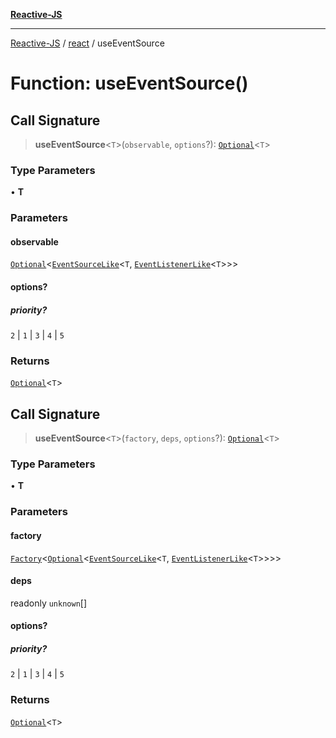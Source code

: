 [**Reactive-JS**](../../README.md)

***

[Reactive-JS](../../README.md) / [react](../README.md) / useEventSource

# Function: useEventSource()

## Call Signature

> **useEventSource**\<`T`\>(`observable`, `options`?): [`Optional`](../../functions/type-aliases/Optional.md)\<`T`\>

### Type Parameters

• **T**

### Parameters

#### observable

[`Optional`](../../functions/type-aliases/Optional.md)\<[`EventSourceLike`](../../computations/interfaces/EventSourceLike.md)\<`T`, [`EventListenerLike`](../../utils/interfaces/EventListenerLike.md)\<`T`\>\>\>

#### options?

##### priority?

`2` \| `1` \| `3` \| `4` \| `5`

### Returns

[`Optional`](../../functions/type-aliases/Optional.md)\<`T`\>

## Call Signature

> **useEventSource**\<`T`\>(`factory`, `deps`, `options`?): [`Optional`](../../functions/type-aliases/Optional.md)\<`T`\>

### Type Parameters

• **T**

### Parameters

#### factory

[`Factory`](../../functions/type-aliases/Factory.md)\<[`Optional`](../../functions/type-aliases/Optional.md)\<[`EventSourceLike`](../../computations/interfaces/EventSourceLike.md)\<`T`, [`EventListenerLike`](../../utils/interfaces/EventListenerLike.md)\<`T`\>\>\>\>

#### deps

readonly `unknown`[]

#### options?

##### priority?

`2` \| `1` \| `3` \| `4` \| `5`

### Returns

[`Optional`](../../functions/type-aliases/Optional.md)\<`T`\>
